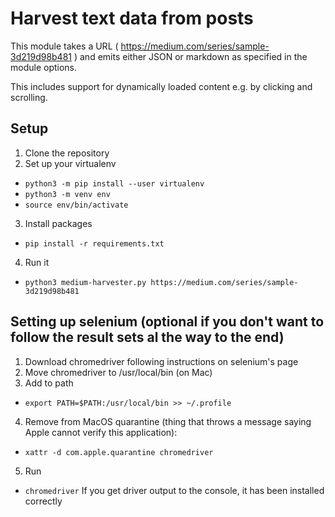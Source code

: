 # Harvest text data from posts

This module takes a URL ( https://medium.com/series/sample-3d219d98b481 ) and emits either JSON or markdown as specified in the module
options.

This includes support for dynamically loaded content e.g. by clicking and scrolling.

## Setup 
1. Clone the repository
2. Set up your virtualenv
- `python3 -m pip install --user virtualenv`
- `python3 -m venv env`
- `source env/bin/activate`
3. Install packages 
- `pip install -r requirements.txt`
4. Run it 
- `python3 medium-harvester.py https://medium.com/series/sample-3d219d98b481`




## Setting up selenium (optional if you don't want to follow the result sets al the way to the end)
1. Download chromedriver following instructions on selenium's page 
2. Move chromedriver to /usr/local/bin (on Mac)
3. Add to path 
- `export PATH=$PATH:/usr/local/bin >> ~/.profile`
4. Remove from MacOS quarantine (thing that throws a message saying Apple cannot verify this application): 
- `xattr -d com.apple.quarantine chromedriver`
5. Run 
- `chromedriver` 
If you get driver output to the console, it has been installed correctly